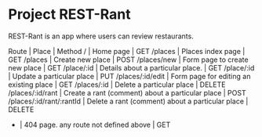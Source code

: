 # Project REST-Rant

REST-Rant is an app where users can review restaurants.

Route | Place | Method
/ | Home page | GET
/places | Places index page | GET
/places | Create new place | POST
/places/new | Form page to create new place | GET
/place/:id | Details about a particular place. | GET 
/place/:id | Update a particular place | PUT
/places/:id/edit | Form page for editing an existing place | GET
/places/:id | Delete a particular place | DELETE 
/places/:id/rant | Create a rant (comment) about a particular place | POST
/places/:id/rant/:rantId | Delete a rant (comment) about a particular place | DELETE
* | 404 page. any route not defined above | GET




